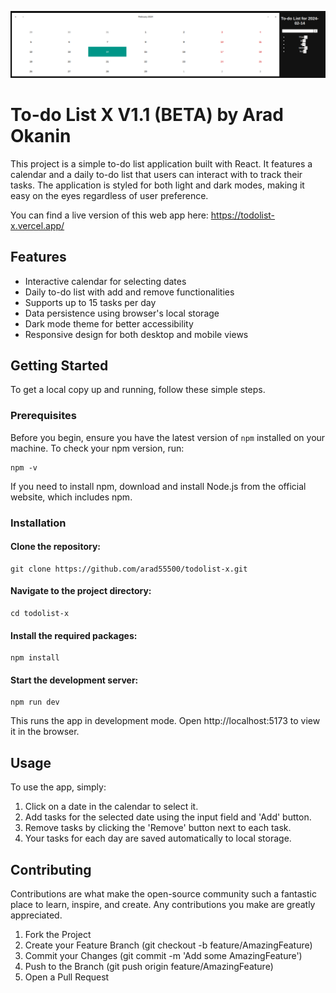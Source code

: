 ![Screenshot1](src/Screenshots/Screenshot1.png "screenshot1")

# To-do List X V1.1 (BETA) by Arad Okanin

This project is a simple to-do list application built with React. It features a calendar and a daily to-do list that users can interact with to track their tasks. The application is styled for both light and dark modes, making it easy on the eyes regardless of user preference.

You can find a live version of this web app here: https://todolist-x.vercel.app/

## Features

- Interactive calendar for selecting dates
- Daily to-do list with add and remove functionalities
- Supports up to 15 tasks per day
- Data persistence using browser's local storage
- Dark mode theme for better accessibility
- Responsive design for both desktop and mobile views

## Getting Started

To get a local copy up and running, follow these simple steps.

### Prerequisites

Before you begin, ensure you have the latest version of `npm` installed on your machine. To check your npm version, run:

```
npm -v
```

If you need to install npm, download and install Node.js from the official website, which includes npm.

### Installation

#### Clone the repository:

```
git clone https://github.com/arad55500/todolist-x.git
```

#### Navigate to the project directory:

```
cd todolist-x
```

#### Install the required packages:

```
npm install
```


#### Start the development server:

```
npm run dev
```

This runs the app in development mode. Open http://localhost:5173 to view it in the browser.

## Usage

To use the app, simply:

1. Click on a date in the calendar to select it.
2. Add tasks for the selected date using the input field and 'Add' button.
3. Remove tasks by clicking the 'Remove' button next to each task.
4. Your tasks for each day are saved automatically to local storage.

## Contributing

Contributions are what make the open-source community such a fantastic place to learn, inspire, and create. Any contributions you make are greatly appreciated.

1. Fork the Project
2. Create your Feature Branch (git checkout -b feature/AmazingFeature)
3. Commit your Changes (git commit -m 'Add some AmazingFeature')
4. Push to the Branch (git push origin feature/AmazingFeature)
5. Open a Pull Request